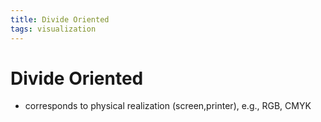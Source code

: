 ```yaml
---
title: Divide Oriented
tags: visualization
---
```


# Divide Oriented
- corresponds to physical realization (screen,printer), e.g., RGB, CMYK
































































































